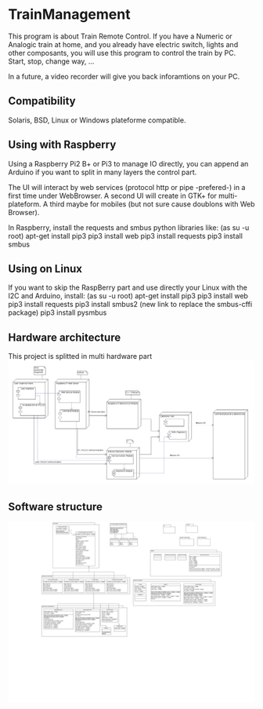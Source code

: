 # TrainManagement

This program is about Train Remote Control.
If you have a Numeric or Analogic train at home, and you already have electric switch, lights and other composants,
you will use this program to control the train by PC.
Start, stop, change way, ...

In a future, a video recorder will give you back inforamtions on your PC.

## Compatibility

Solaris, BSD, Linux or Windows plateforme compatible.


## Using with Raspberry

Using a Raspberry Pi2 B+ or Pi3 to manage IO directly,
you can append an Arduino if you want to split in many layers the control part.

The UI will interact by web services (protocol http or pipe -prefered-) in a first time under WebBrowser.
A second UI will create in GTK+ for multi-plateform. A third maybe for mobiles (but not sure cause doublons with Web Browser).

In Raspberry, install the requests and smbus python libraries like:
(as su -u root)
apt-get install pip3
pip3 install web
pip3 install requests
pip3 install smbus

## Using on Linux

If you want to skip the RaspBerry part and use directly your Linux with the I2C and Arduino, install:
(as su -u root)
apt-get install pip3
pip3 install web
pip3 install requests
pip3 install smbus2 (new link to replace the smbus-cffi package)
pip3 install pysmbus

## Hardware architecture

This project is splitted in multi hardware part
![Deployment diagram](Documentation/diagrams/Diagrammededeploiement.png)


## Software structure

![class diagram](Documentation/diagrams/Diagrammedeclasses.png)
